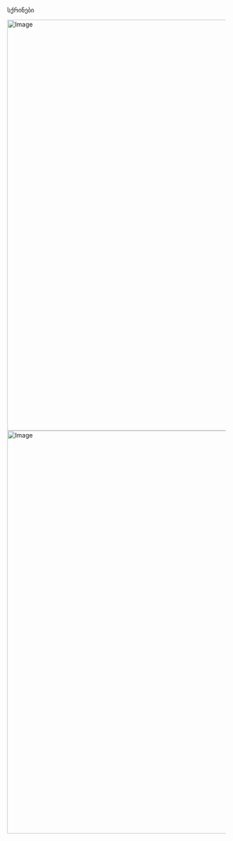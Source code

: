 სქრინები

<img width="1888" height="945" alt="Image" src="https://github.com/user-attachments/assets/7cb04d30-7e27-449e-b90c-f866a53ba23c" />

<img width="1902" height="927" alt="Image" src="https://github.com/user-attachments/assets/76b267d3-f913-438c-baad-c3d6a66ca06f" />
